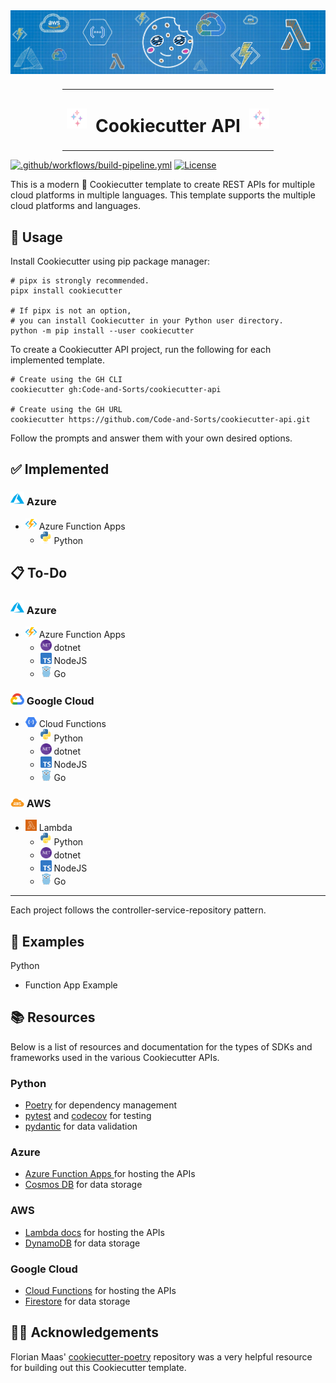 <img src="./.docs/imgs/cookiecutter_api_header.jpg">

<table style="display: flex; justify-content: center; align-items: center;">
  <tr>
    <td><img src="./.docs/imgs/stars.gif" width="32"></td>
    <td><h1>Cookiecutter API</h1></td>
    <td><img src="./.docs/imgs/stars.gif" width="32"></td>
  </tr>
</table>

[![.github/workflows/build-pipeline.yml](https://github.com/Code-and-Sorts/cookiecutter-api/actions/workflows/build-pipeline.yml/badge.svg?branch=main)](https://github.com/Code-and-Sorts/cookiecutter-api/actions/workflows/build-pipeline.yml)
[![License](https://img.shields.io/github/license/Code-and-Sorts/cookiecutter-api)](https://img.shields.io/github/license/Code-and-Sorts/cookiecutter-api)

This is a modern 🍪 Cookiecutter template to create REST APIs for multiple cloud platforms in multiple languages. This template supports the multiple cloud platforms and languages.

## 🧪 Usage

Install Cookiecutter using pip package manager:

```console
# pipx is strongly recommended.
pipx install cookiecutter

# If pipx is not an option,
# you can install Cookiecutter in your Python user directory.
python -m pip install --user cookiecutter
```

To create a Cookiecutter API project, run the following for each implemented template.

```console
# Create using the GH CLI
cookiecutter gh:Code-and-Sorts/cookiecutter-api

# Create using the GH URL
cookiecutter https://github.com/Code-and-Sorts/cookiecutter-api.git
```

Follow the prompts and answer them with your own desired options.

## ✅ Implemented

### <img src="./.docs/imgs/azure.svg" width="22"> Azure
- <img src="./.docs/imgs/function-app.svg" width="18"> Azure Function Apps
    - <img src="./.docs/imgs/python.svg" width="18"> Python

## 📋 To-Do

### <img src="./.docs/imgs/azure.svg" width="22"> Azure
- <img src="./.docs/imgs/function-app.svg" width="18"> Azure Function Apps
    - <img src="./.docs/imgs/dotnet.svg" width="18"> dotnet
    - <img src="./.docs/imgs/typescript.svg" width="18"> NodeJS
    - <img src="./.docs/imgs/golang.svg" width="18"> Go

### <img src="./.docs/imgs/google-cloud.svg" width="22"> Google Cloud
- <img src="./.docs/imgs/cloud-function.svg" width="18"> Cloud Functions
    - <img src="./.docs/imgs/python.svg" width="18"> Python
    - <img src="./.docs/imgs/dotnet.svg" width="18"> dotnet
    - <img src="./.docs/imgs/typescript.svg" width="18"> NodeJS
    - <img src="./.docs/imgs/golang.svg" width="18"> Go

### <img src="./.docs/imgs/aws.svg" width="22"> AWS
- <img src="./.docs/imgs/lambda.svg" width="18"> Lambda
    - <img src="./.docs/imgs/python.svg" width="18"> Python
    - <img src="./.docs/imgs/dotnet.svg" width="18"> dotnet
    - <img src="./.docs/imgs/typescript.svg" width="18"> NodeJS
    - <img src="./.docs/imgs/golang.svg" width="18"> Go

---
Each project follows the controller-service-repository pattern.

## 🎯 Examples

Python
- Function App Example

## 📚 Resources

Below is a list of resources and documentation for the types of SDKs and frameworks used in the various Cookiecutter APIs.

### Python
- [Poetry](https://python-poetry.org/) for dependency management
- [pytest](https://docs.pytest.org/en/stable/) and [codecov](https://about.codecov.io/) for testing
- [pydantic](https://docs.pydantic.dev/latest/) for data validation

### Azure
- [Azure Function Apps ](https://learn.microsoft.com/en-us/azure/azure-functions/) for hosting the APIs
- [Cosmos DB](https://learn.microsoft.com/en-us/azure/cosmos-db/) for data storage

### AWS
- [Lambda docs](https://docs.aws.amazon.com/lambda/) for hosting the APIs
- [DynamoDB](https://docs.aws.amazon.com/amazondynamodb/latest/developerguide/GettingStartedDynamoDB.html) for data storage

### Google Cloud
- [Cloud Functions](https://cloud.google.com/functions/docs) for hosting the APIs
- [Firestore](https://cloud.google.com/firestore#documentation) for data storage

## 🙏🏻 Acknowledgements

Florian Maas' [cookiecutter-poetry](https://github.com/fpgmaas/cookiecutter-poetry) repository was a very helpful resource for building out this Cookiecutter template. 
